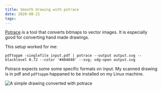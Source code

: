 ```yaml
---
title: Smooth drawing with potrace
date: 2020-08-21
tags:
---
```


[Potrace](http://potrace.sourceforge.net/) is a tool that converts bitmaps to vector images. It is especially good for converting hand made drawings.

This setup worked for me:

```
pdftoppm -singlefile input.pdf | potrace --output output.svg --blacklevel 0.72 --color '#404040' --svg; xdg-open output.svg

```

Potrace expects some some specific formats on input. My scanned drawing is in pdf and `pdftoppm` happaned to be installed on my Linux machine.

![A simple drawing converted with `potrace`](/img/potrace-test.svg)
